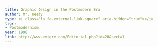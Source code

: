 ```yaml
---
title: Graphic Design in the Postmodern Era
author: Mr. Keedy
type: <i class="fa fa-external-link-square" aria-hidden="true"></i>
tags:
- Postmodernism
year: 1998
link: http://www.emigre.com/Editorial.php?id=20&sect=1
---
```

